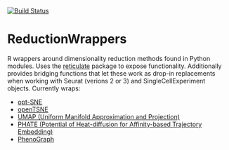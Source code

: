 [![Build Status](https://travis-ci.com/milescsmith/ReductionWrappers.svg?branch=master)](https://travis-ci.com/milescsmith/ReductionWrappers)
# ReductionWrappers
R wrappers around dimensionality reduction methods found in Python modules.  Uses the [reticulate](https://github.com/rstudio/reticulate) package to expose functionality.  Additionally provides bridging functions that let these work as drop-in replacements when working with Seurat (verions 2 or 3) and SingleCellExperiment objects.  Currently wraps:
  * [opt-SNE](https://github.com/omiq-ai/Multicore-opt-SNE)
  * [openTSNE](https://github.com/pavlin-policar/openTSNE)
  * [UMAP (Uniform Manifold Approximation and Projection)](https://github.com/lmcinnes/umap)
  * [PHATE (Potential of Heat-diffusion for Affinity-based Trajectory Embedding)](https://www.biorxiv.org/content/early/2017/03/24/120378)
  * [PhenoGraph](https://github.com/jacoblevine/PhenoGraph)
